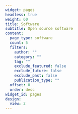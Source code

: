 ```yaml
---
widget: pages
headless: true
weight: 60
title: Software
subtitle: Open source software
content:
  page_type: software
  count: 5
  filters:
    author: ""
    category: ""
    tag: ""
    exclude_featured: false
    exclude_future: false
    exclude_past: false
    publication_type: ""
  offset: 0
  order: desc
widget_id: pages
design:
  view: 2
---
```


